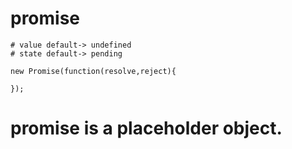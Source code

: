 # promise
    # value default-> undefined
    # state default-> pending

    new Promise(function(resolve,reject){

    });

# promise is a placeholder object.